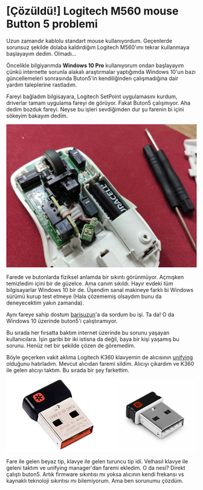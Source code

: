 # [Çözüldü!] Logitech M560 mouse Button 5 problemi


Uzun zamandır kablolu standart mouse kullanıyordum. Geçenlerde sorunsuz şekilde dolaba kaldırdığım Logitech M560'ımı tekrar kullanmaya başlayayım dedim. Olmadı...

<!--more-->

Öncelikle bilgiyarımda **Windows 10 Pro** kullanıyorum ondan başlayayım çünkü internette sorunla alakalı araştırmalar yaptığımda Windows 10'un bazı güncellemeleri sonrasında Buton5'in kendiliğinden çalışmadığına dair yardım taleplerine rastladım.

Fareyi bağladım bilgisayara, Logitech SetPoint uygulamasını kurdum, driverlar tamam uygulama fareyi de görüyor. Fakat Buton5 çalışmıyor. Aha dedim bozduk fareyi. Neyse bu işleri sevdiğimden dur şu farenin bi içini sökeyim bakayım dedim.

![Alt text](../yuklenen-gorseller/m560-problem.jpg "Logitech M560 kurcalamaca..")

Farede ve butonlarda fiziksel anlamda bir sıkıntı görünmüyor. Açmışken temizledim içini bir de güzelce. Ama canım sıkıldı. Hayır evdeki tüm bilgisayarlar Windows 10 bir de. Üşendim sanal makineye farklı bi Windows sürümü kurup test etmeye (Hala çözememiş olsaydım bunu da deneyecektim yakın zamanda).

Aynı fareye sahip dostum [barisuzun](https://www.linkedin.com/in/barisuzn/)'a da sordum bu işi. Ta da! O da Windows 10 üzerinde buton5'i çalıştıramıyor.

Bu sırada her fırsatta baktım internet üzerinde bu sorunu yaşayan kullanıcılara. İşin garibi bir iki istisna da değil, baya bir kişi yaşamış bu sorunu. Henüz net bir şekilde çözen de göremedim.

Böyle geçerken vakit aklıma Logitech K360 klavyemin de alıcısının [unifying](https://www.logitech.com/tr-tr/product/unifying-receiver-usb) olduğunu hatırladım. Mevcut alıcıdan faremi sildim. Alıcıyı çıkardım ve K360 ile gelen alıcıyı taktım. Bu sırada bir şey farkettim.

![Alt text](../yuklenen-gorseller/unifying-fark.jpg "İki farklı tipte unifying alıcı")

Fare ile gelen beyaz tip, klavye ile gelen turuncu tip idi. Velhasıl klavye ile geleni taktım ve unifying manager'dan faremi ekledim. O da nesi? Direkt çalıştı buton5. Artık firmware sıkıntısı mı yoksa alıcının kendi frekansı vs kaynaklı teknoloji sıkıntısı mı bilemiyorum. Ama ben sorunumu çözdüm.

